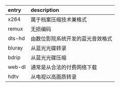 |entry|description|
|:-|:-|
|x264|属于档案压缩技术兼格式|
|remux|无损编码|
|dts-hd|由数位影院系统开发的蓝光音效格式|
|bluray|从蓝光光碟转录|
|bdrip|从蓝光光碟压缩|
|web-dl|通常是从合法的付费网络下载|
|hdtv|从电视以高画质转录|